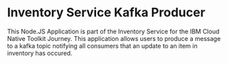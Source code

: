 # Inventory Service Kafka Producer

This Node.JS Application is part of the Inventory Service for the IBM Cloud Native Toolkit Journey. This application allows users to produce a message to a kafka topic notifying all consumers that an update to an item in inventory has occured.  